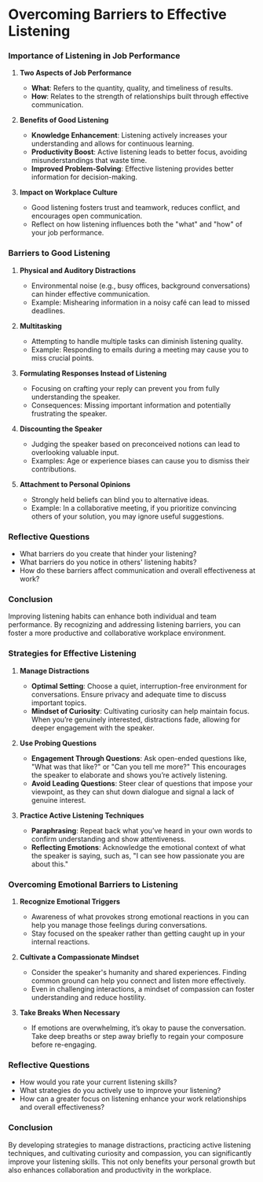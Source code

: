 # Overcoming Barriers to Effective Listening

### Importance of Listening in Job Performance

1. **Two Aspects of Job Performance**
   - **What**: Refers to the quantity, quality, and timeliness of results.
   - **How**: Relates to the strength of relationships built through effective communication.

2. **Benefits of Good Listening**
   - **Knowledge Enhancement**: Listening actively increases your understanding and allows for continuous learning.
   - **Productivity Boost**: Active listening leads to better focus, avoiding misunderstandings that waste time.
   - **Improved Problem-Solving**: Effective listening provides better information for decision-making.

3. **Impact on Workplace Culture**
   - Good listening fosters trust and teamwork, reduces conflict, and encourages open communication.
   - Reflect on how listening influences both the "what" and "how" of your job performance.

### Barriers to Good Listening

1. **Physical and Auditory Distractions**
   - Environmental noise (e.g., busy offices, background conversations) can hinder effective communication.
   - Example: Mishearing information in a noisy café can lead to missed deadlines.

2. **Multitasking**
   - Attempting to handle multiple tasks can diminish listening quality.
   - Example: Responding to emails during a meeting may cause you to miss crucial points.

3. **Formulating Responses Instead of Listening**
   - Focusing on crafting your reply can prevent you from fully understanding the speaker.
   - Consequences: Missing important information and potentially frustrating the speaker.

4. **Discounting the Speaker**
   - Judging the speaker based on preconceived notions can lead to overlooking valuable input.
   - Examples: Age or experience biases can cause you to dismiss their contributions.

5. **Attachment to Personal Opinions**
   - Strongly held beliefs can blind you to alternative ideas.
   - Example: In a collaborative meeting, if you prioritize convincing others of your solution, you may ignore useful suggestions.

### Reflective Questions
- What barriers do you create that hinder your listening?
- What barriers do you notice in others' listening habits?
- How do these barriers affect communication and overall effectiveness at work?

### Conclusion
Improving listening habits can enhance both individual and team performance. By recognizing and addressing listening barriers, you can foster a more productive and collaborative workplace environment.

### Strategies for Effective Listening

1. **Manage Distractions**
   - **Optimal Setting**: Choose a quiet, interruption-free environment for conversations. Ensure privacy and adequate time to discuss important topics.
   - **Mindset of Curiosity**: Cultivating curiosity can help maintain focus. When you’re genuinely interested, distractions fade, allowing for deeper engagement with the speaker.

2. **Use Probing Questions**
   - **Engagement Through Questions**: Ask open-ended questions like, "What was that like?" or "Can you tell me more?" This encourages the speaker to elaborate and shows you’re actively listening.
   - **Avoid Leading Questions**: Steer clear of questions that impose your viewpoint, as they can shut down dialogue and signal a lack of genuine interest.

3. **Practice Active Listening Techniques**
   - **Paraphrasing**: Repeat back what you’ve heard in your own words to confirm understanding and show attentiveness.
   - **Reflecting Emotions**: Acknowledge the emotional context of what the speaker is saying, such as, "I can see how passionate you are about this."

### Overcoming Emotional Barriers to Listening

1. **Recognize Emotional Triggers**
   - Awareness of what provokes strong emotional reactions in you can help you manage those feelings during conversations.
   - Stay focused on the speaker rather than getting caught up in your internal reactions.

2. **Cultivate a Compassionate Mindset**
   - Consider the speaker's humanity and shared experiences. Finding common ground can help you connect and listen more effectively.
   - Even in challenging interactions, a mindset of compassion can foster understanding and reduce hostility.

3. **Take Breaks When Necessary**
   - If emotions are overwhelming, it’s okay to pause the conversation. Take deep breaths or step away briefly to regain your composure before re-engaging.

### Reflective Questions
- How would you rate your current listening skills? 
- What strategies do you actively use to improve your listening?
- How can a greater focus on listening enhance your work relationships and overall effectiveness?

### Conclusion
By developing strategies to manage distractions, practicing active listening techniques, and cultivating curiosity and compassion, you can significantly improve your listening skills. This not only benefits your personal growth but also enhances collaboration and productivity in the workplace.